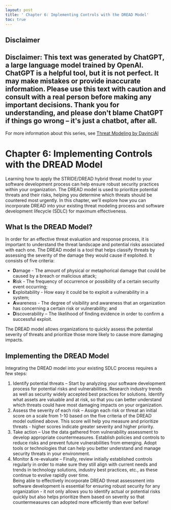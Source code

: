 ```yaml
---
layout: post
title: ' Chapter 6: Implementing Controls with the DREAD Model'
toc: true
---
```

## Disclaimer
 Disclaimer: This text was generated by **ChatGPT**, a large language model trained by OpenAI. ChatGPT is a helpful tool, but it is not perfect. It may make mistakes or provide inaccurate information. Please use this text with caution and consult with a real person before making any important decisions. Thank you for understanding, and please don't blame ChatGPT if things go wrong – it's just a chatbot, after all.
---
 For more information about this series, see [Threat Modeling by DavinciAI](../threat-modeling-by-DavinciAI)




# Chapter 6: Implementing Controls with the DREAD Model

Learning how to apply the STRIDE/DREAD hybrid threat model to your software development process can help ensure robust security practices within your organization. The DREAD model is used to prioritize potential threats and their risks, helping you determine which threats should be countered most urgently. In this chapter, we'll explore how you can incorporate DREAD into your existing threat modeling process and software development lifecycle (SDLC) for maximum effectiveness.

## What Is the DREAD Model? 
In order for an effective threat evaluation and response process, it is important to understand the threat landscape and potential risks associated with each one. The DREAD model is a tool that helps classify threats by assessing the severity of the damage they would cause if exploited. It consists of five criteria: 
* **D**amage - The amount of physical or metaphorical damage that could be caused by a breach or malicious attack; 
* **R**isk - The frequency of occurrence or possibility of a certain security event occurring;
* **E**xploitability - How easy it could be to exploit a vulnerability in a system;
* **A**wareness - The degree of visibility and awareness that an organization has concerning a certain risk or vulnerability; and 
* **D**iscoverability – The likelihood of finding evidence in order to confirm a successful exploit. 

The DREAD model allows organizations to quickly assess the potential severity of threats and prioritize those more likely to cause more damaging impacts. 

## Implementing the DREAD Model 
Integrating the DREAD model into your existing SDLC process requires a few steps: 
1. Identify potential threats – Start by analyzing your software development process for potential risks and vulnerabilities. Research industry trends as well as security widely accepted best practices for solutions.  Identify what assets are valuable and at risk, so that you can better understand which threats could have most damaging impacts on your organization.  
2. Assess the severity of each risk – Assign each risk or threat an initial score on a scale from 1-10 based on the five criteria of the DREAD model outlined above. This score will help you measure and prioritize threats - higher scores indicate greater severity and higher priority. 
3. Take action – Use the data gathered from vulnerability assessment to develop appropriate countermeasures. Establish policies and controls to reduce risks and prevent future vulnerabilities from emerging. Adopt tools or technologies that can help you better understand and manage security threats in your environment.  
4. Monitor & re-evaluate – Finally, review initially established controls regularly in order to make sure they still align with current needs and trends in technology solutions, industry best practices, etc., as these continue to evolve rapidly over time.  
Being able to effectively incorporate DREAD threat assessment into software development is essential for ensuring robust security for any organization - it not only allows you to identify actual or potential risks quickly but also helps prioritize them based on severity so that countermeasures can adopted more efficiently than ever before!